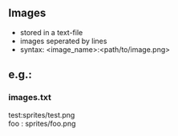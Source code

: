 ## Images
- stored in a text-file
- images seperated by lines
- syntax: <image_name>:<path/to/image.png>

## e.g.:</br>
### images.txt</br>

test:sprites/test.png</br>
foo : sprites/foo.png
